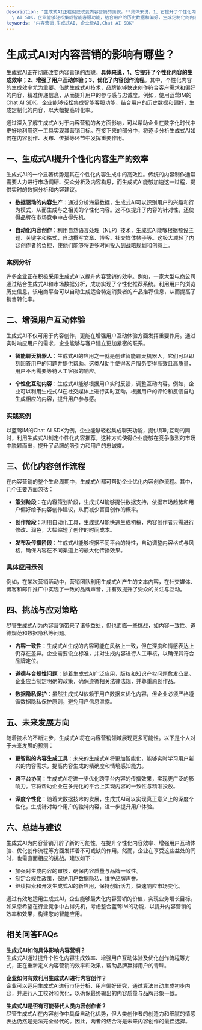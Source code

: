 ```yaml
---
description: "生成式AI正在彻底改变内容营销的面貌。**具体来说，1、它提升了个性化内容的生成效率；2、增强了用户互动体验；3、优化了内容创作流程**。其中，个性化内容的生成效率尤为重要。借助生成式AI技术，品牌能够快速创作符合客户需求和偏好的内容，精准传递信息，从而提升用户的参与感与忠诚度。例如，使用蓝莺IM的Chat\
  \ AI SDK，企业能够轻松集成智能客服功能，结合用户的历史数据和偏好，生成定制化的内容，以大幅提高转化率。"
keywords: "内容营销,生成式AI, 企业级AI,Chat AI SDK"
---
```

# 生成式AI对内容营销的影响有哪些？

生成式AI正在彻底改变内容营销的面貌。**具体来说，1、它提升了个性化内容的生成效率；2、增强了用户互动体验；3、优化了内容创作流程**。其中，个性化内容的生成效率尤为重要。借助生成式AI技术，品牌能够快速创作符合客户需求和偏好的内容，精准传递信息，从而提升用户的参与感与忠诚度。例如，使用蓝莺IM的Chat AI SDK，企业能够轻松集成智能客服功能，结合用户的历史数据和偏好，生成定制化的内容，以大幅提高转化率。

通过深入了解生成式AI对于内容营销的各方面影响，可以帮助企业在数字化时代中更好地利用这一工具实现其营销目标。在接下来的部分中，将逐步分析生成式AI如何在内容创作、发布、传播等环节中发挥重要作用。

## 一、生成式AI提升个性化内容生产的效率

生成式AI的一个显著优势是其在个性化内容生成中的高效性。传统的内容制作通常需要人力进行市场调研、受众分析及内容构思，而生成式AI能够加速这一过程，提供实时的数据分析和内容建议。

- **数据驱动的内容生产**：通过分析海量数据，生成式AI可以识别用户的兴趣和行为模式，从而生成与之相关的个性化内容。这不仅提升了内容的针对性，还使得品牌在市场竞争中占得先机。
  
- **自动化内容创作**：利用自然语言处理（NLP）技术，生成式AI能够根据预设主题、关键字和格式，自动撰写文章、博客、社交媒体帖子等。这极大减轻了内容创作者的负担，使他们能够将更多时间投入到战略规划和创意上。

### 案例分析

许多企业正在积极采用生成式AI以提升内容营销的效率。例如，一家大型电商公司通过结合生成式AI和市场数据分析，成功实现了个性化推荐系统。利用用户的浏览历史信息，该电商平台可以自动生成适合特定消费者的产品推荐信息，从而提高了销售转化率。

## 二、增强用户互动体验

生成式AI不仅可用于内容创作，更能在增强用户互动体验方面发挥重要作用。通过实时响应用户的需求，企业能够与客户建立更加紧密的联系。

- **智能聊天机器人**：生成式AI的应用之一就是创建智能聊天机器人，它们可以即刻回答用户的问题并提供帮助。这类AI助手使得客户服务变得高效且高质量，用户不再需要等待人工客服的响应。

- **个性化互动内容**：生成式AI能够根据用户实时反馈，调整互动内容。例如，企业可以利用生成式AI在社交媒体上进行实时互动，根据用户的评论和反馈自动生成相应的内容，提升用户参与感。

### 实践案例

以蓝莺IM的Chat AI SDK为例，企业能够轻松集成聊天功能，提供即时互动的同时，利用生成式AI制定个性化内容推荐。这种方式使得企业能够在竞争激烈的市场中脱颖而出，提升了品牌的吸引力和用户的忠诚度。

## 三、优化内容创作流程

在内容营销的整个生命周期中，生成式AI都可帮助企业优化内容创作流程。其中，几个主要方面包括：

- **策划阶段**：在内容策划阶段，生成式AI能够提供数据支持，依据市场趋势和用户偏好给予内容创作建议，从而减少盲目创作的概率。

- **创作阶段**：利用自动化工具，生成式AI能快速生成初稿，内容创作者只需进行修改、润色，大幅缩短了创作的时间成本。

- **发布及传播阶段**：生成式AI能够根据不同平台的特性，自动调整内容格式与风格，确保内容在不同渠道上的最大化传播效果。

### 具体应用示例

例如，在某次营销活动中，营销团队利用生成式AI产生的文本内容，在社交媒体、博客和邮件推广中实现了一致的品牌声音，并有效提升了受众的关注与互动。

## 四、挑战与应对策略

尽管生成式AI为内容营销带来了诸多益处，但也面临一些挑战，如内容一致性、道德规范和数据隐私等问题。

- **内容一致性**：生成式AI生成的内容可能在风格上一致，但在深度和情感表达上仍存在差异。企业需要设立标准，并对生成内容进行人工审核，以确保其符合品牌定位。

- **道德与合规性问题**：随着生成式AI广泛应用，版权和知识产权问题愈发凸显。企业应当制定明确的政策，确保遵循相关法律法规，并尊重原创作品。

- **数据隐私保护**：虽然生成式AI依赖于用户数据来优化内容，但企业必须严格遵循数据隐私保护原则，避免用户信息泄露。

## 五、未来发展方向

随着技术的不断进步，生成式AI将在内容营销领域展现更多可能性。以下是个人对于未来发展的预测：

- **更智能的内容生成工具**：未来的生成式AI将更加智能化，能够实时学习用户新兴的内容需求，提高内容生成的精确度和情境感知能力。

- **跨平台协同**：生成式AI将进一步优化跨平台内容的传播效果，实现更广泛的影响力。它将帮助企业在多元化的平台上实现内容的一致性与精准投放。

- **深度个性化**：随着大数据技术的发展，生成式AI可以实现真正意义上的深度个性化，生成针对每个用户的独特内容，进一步提升用户体验。

## 六、总结与建议

生成式AI为内容营销开辟了新的可能性，在提升个性化内容效率、增强用户互动体验、优化创作流程等方面发挥着不可或缺的作用。然而，企业在享受这些益处的同时，也需直面相应的挑战。建议如下：

- 加强对生成内容的审核，确保内容质量与品牌一致性。
- 制定合规性政策，保护用户数据隐私，维护品牌声誉。
- 继续探索和开发生成式AI的新应用，保持创新活力，快速响应市场变化。

通过有效地运用生成式AI，企业能够最大化内容营销的价值，实现业务增长目标。如果您希望在行业竞争中占得先机，考虑整合蓝莺IM的功能，以提升内容营销的效率和效果，构建您的智能应用。

## 相关问答FAQs

**生成式AI如何具体影响内容营销？**  
生成式AI通过提升个性化内容生成效率、增强用户互动体验及优化创作流程等方式，正在重新定义内容营销的效率和效果，帮助品牌赢得用户的青睐。

**企业如何有效利用生成式AI进行内容创作？**  
企业可以运用生成式AI进行市场分析、用户偏好研究，通过算法自动生成初步内容，并进行人工校对和优化，以确保最终输出的内容质量与品牌形象一致。

**生成式AI是否有可能替代人类内容创作者？**  
尽管生成式AI在内容创作中具备自动化优势，但人类创作者的创造力和细腻的情感表达仍然是无法完全替代的。因此，两者的结合将是未来内容创作的最佳选择。
